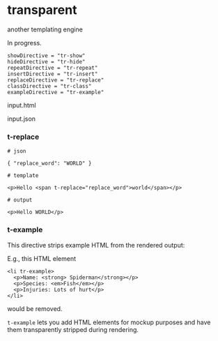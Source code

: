 # transparent

another templating engine

In progress.

    showDirective = "tr-show"
    hideDirective = "tr-hide"
    repeatDirective = "tr-repeat"
    insertDirective = "tr-insert"
    replaceDirective = "tr-replace"
    classDirective = "tr-class"
    exampleDirective = "tr-example"

input.html

input.json


### t-replace


    # json

    { "replace_word": "WORLD" }

    # template

    <p>Hello <span t-replace="replace_word">world</span></p>

    # output 

    <p>Hello WORLD</p>


### t-example

This directive strips example HTML from the rendered output:

E.g., this HTML element 

    <li tr-example>
      <p>Name: <strong> Spiderman</strong></p>
      <p>Species: <em>Fish</em></p>
      <p>Injuries: Lots of hurt</p>
    </li>

would be removed.

`t-example` lets you add HTML elements for mockup purposes and have
them transparently stripped during rendering.

